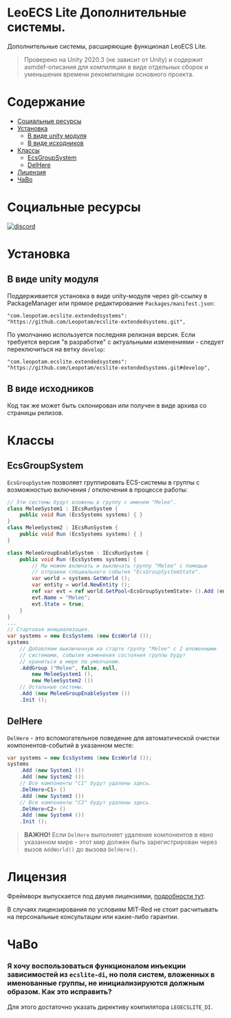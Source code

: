 # LeoECS Lite Дополнительные системы.
Дополнительные системы, расширяющие функционал LeoECS Lite.

> Проверено на Unity 2020.3 (не зависит от Unity) и содержит asmdef-описания для компиляции в виде отдельных сборок и уменьшения времени рекомпиляции основного проекта.

# Содержание
* [Социальные ресурсы](#Социальные-ресурсы)
* [Установка](#Установка)
    * [В виде unity модуля](#В-виде-unity-модуля)
    * [В виде исходников](#В-виде-исходников)
* [Классы](#Классы)
    * [EcsGroupSystem](#EcsGroupSystem)
    * [DelHere](#DelHere)
* [Лицензия](#Лицензия)
* [ЧаВо](#ЧаВо)

# Социальные ресурсы
[![discord](https://img.shields.io/discord/404358247621853185.svg?label=enter%20to%20discord%20server&style=for-the-badge&logo=discord)](https://discord.gg/5GZVde6)

# Установка

## В виде unity модуля
Поддерживается установка в виде unity-модуля через git-ссылку в PackageManager или прямое редактирование `Packages/manifest.json`:
```
"com.leopotam.ecslite.extendedsystems": "https://github.com/Leopotam/ecslite-extendedsystems.git",
```
По умолчанию используется последняя релизная версия. Если требуется версия "в разработке" с актуальными изменениями - следует переключиться на ветку `develop`:
```
"com.leopotam.ecslite.extendedsystems": "https://github.com/Leopotam/ecslite-extendedsystems.git#develop",
```

## В виде исходников
Код так же может быть склонирован или получен в виде архива со страницы релизов.

# Классы

## EcsGroupSystem
`EcsGroupSystem` позволяет группировать ECS-системы в группы с возможностью включения / отключения в процессе работы: 
```c#
// Эти системы будут вложены в группу с именем "Melee".
class MeleeSystem1 : IEcsRunSystem {
    public void Run (EcsSystems systems) { }
}
class MeleeSystem2 : IEcsRunSystem {
    public void Run (EcsSystems systems) { }
}

class MeleeGroupEnableSystem : IEcsRunSystem {
    public void Run (EcsSystems systems) {
        // Мы можем включать и выключать группу "Melee" с помощью
        // отправки специального события "EcsGroupSystemState".
        var world = systems.GetWorld ();
        var entity = world.NewEntity ();
        ref var evt = ref world.GetPool<EcsGroupSystemState> ().Add (entity);
        evt.Name = "Melee";
        evt.State = true;
    }
}
...
// Стартовая инициализация.
var systems = new EcsSystems (new EcsWorld ());
systems
    // Добавляем выключенную на старте группу "Melee" с 2 вложенными
    // системами, события изменения состояния группы будут
    // храниться в мире по умолчанию.
    .AddGroup ("Melee", false, null,
        new MeleeSystem1 (),
        new MeleeSystem2 ())
    // Остальные системы.
    .Add (new MeleeGroupEnableSystem ())
    .Init ();
```

## DelHere
`DelHere` - это вспомогательное поведение для автоматической очистки компонентов-событий в указанном месте:
```c#
var systems = new EcsSystems (new EcsWorld ());
systems
    .Add (new System1 ())
    .Add (new System2 ())
    // Все компоненты "C1" будут удалены здесь.
    .DelHere<C1> ()
    .Add (new System3 ())
    // Все компоненты "C2" будут удалены здесь.
    .DelHere<C2> ()
    .Add (new System4 ())
    .Init ();
```
> **ВАЖНО!** Если `DelHere` выполняет удаление компонентов в явно указанном мире - этот мир должен быть зарегистрирован через вызов `AddWorld()` до вызова `DelHere()`.

# Лицензия
Фреймворк выпускается под двумя лицензиями, [подробности тут](./LICENSE.md).

В случаях лицензирования по условиям MIT-Red не стоит расчитывать на
персональные консультации или какие-либо гарантии.

# ЧаВо

### Я хочу воспользоваться функционалом инъекции зависимостей из `ecslite-di`, но поля систем, вложенных в именованные группы, не инициализируются должным образом. Как это исправить?

Для этого достаточно указать директиву компилятора `LEOECSLITE_DI`.